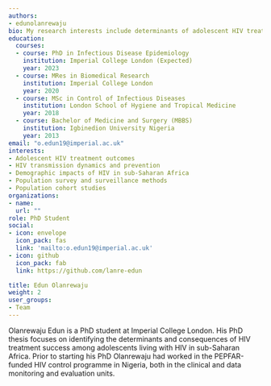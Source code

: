 ```yaml
---
authors:
- edunolanrewaju
bio: My research interests include determinants of adolescent HIV treatment outcomes and modeling the contribution of different viremia categories to HIV transmission.
education:
  courses:
  - course: PhD in Infectious Disease Epidemiology
    institution: Imperial College London (Expected)
    year: 2023
  - course: MRes in Biomedical Research
    institution: Imperial College London
    year: 2020
  - course: MSc in Control of Infectious Diseases
    institution: London School of Hygiene and Tropical Medicine
    year: 2018
  - course: Bachelor of Medicine and Surgery (MBBS)
    institution: Igbinedion University Nigeria
    year: 2013
email: "o.edun19@imperial.ac.uk"
interests:
- Adolescent HIV treatment outcomes
- HIV transmission dynamics and prevention
- Demographic impacts of HIV in sub-Saharan Africa
- Population survey and surveillance methods
- Population cohort studies
organizations:
- name: 
  url: ""
role: PhD Student
social:
- icon: envelope
  icon_pack: fas
  link: 'mailto:o.edun19@imperial.ac.uk'
- icon: github
  icon_pack: fab
  link: https://github.com/lanre-edun

title: Edun Olanrewaju
weight: 2
user_groups:
- Team
---
```


Olanrewaju Edun is a PhD student at Imperial College London. His PhD thesis focuses on identifying the determinants and consequences of HIV treatment success among adolescents living with HIV in sub-Saharan Africa. Prior to starting his PhD Olanrewaju had worked in the PEPFAR-funded HIV control programme in Nigeria, both in the clinical and data monitoring and evaluation units.